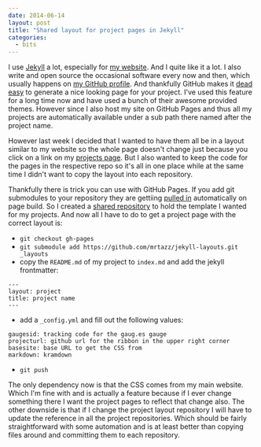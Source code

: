 ```yaml
---
date: 2014-06-14
layout: post
title: "Shared layout for project pages in Jekyll"
categories:
  - bits
---
```


I use [Jekyll][jekyll] a lot, especially for [my website][unwiredcouch]. And I
quite like it a lot. I also write and open source the occasional software
every now and then, which usually happens on [my GitHub profile][github]. And
thankfully GitHub makes it [dead easy][pages] to generate a nice looking page
for your project. I've used this feature for a long time now and have used a
bunch of their awesome provided themes. However since I also host my site on
GitHub Pages and thus all my projects are automatically available under a sub
path there named after the project name.

However last week I decided that I wanted to have them all be in a layout
similar to my website so the whole page doesn't change just because you click
on a link on my [projects page][projects]. But I also wanted to keep the code
for the pages in the respective repo so it's all in one place while at the
same time I didn't want to copy the layout into each repository.

Thankfully there is trick you can use with GitHub Pages. If you add git
submodules to your repository they are gettiing [pulled in][submodules]
automatically on page build. So I created a [shared repository][layouts] to
hold the template I wanted for my projects. And now all I have to do to get a
project page with the correct layout is:

* `git checkout gh-pages`
* `git submodule add https://github.com/mrtazz/jekyll-layouts.git _layouts`
* copy the `README.md` of my project to `index.md` and add the jekyll
   frontmatter:

```
---
layout: project
title: project name
---
```

* add a `_config.yml` and fill out the following values:

```
gaugesid: tracking code for the gaug.es gauge
projecturl: github url for the ribbon in the upper right corner
basesite: base URL to get the CSS from
markdown: kramdown
```

* `git push`

The only dependency now is that the CSS comes from my main website. Which I'm
fine with and is actually a feature because if I ever change something there I
want the project pages to reflect that change also. The other downside is that
if I change the project layout repository I will have to update the reference
in all the project repositories. Which should be fairly straightforward with
some automation and is at least better than copying files around and
committing them to each repository.


[jekyll]: http://jekyllrb.com/
[projects]: http://www.unwiredcouch.com/projects.html
[layouts]: https://github.com/mrtazz/jekyll-layouts
[unwiredcouch]: http://unwiredcouch.com
[github]: https://github.com/mrtazz
[pages]: https://pages.github.com/
[submodules]: https://help.github.com/articles/using-submodules-with-pages
